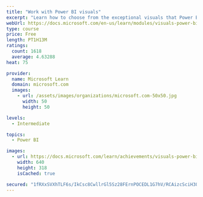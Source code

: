 ```yaml
---
title: "Work with Power BI visuals"
excerpt: "Learn how to choose from the exceptional visuals that Power BI makes available to you. Formatting visuals will direct the user’s attention to exactly where you want it, while helping to make the visual easier to read and interpret. You will also learn about how to use key performance indicators (KPIs)."
webUrl: https://docs.microsoft.com/en-us/learn/modules/visuals-power-bi/
type: course
price: Free
length: PT1H13M
ratings:
  count: 1618
  average: 4.63288
heat: 75

provider:
  name: Microsoft Learn
  domain: microsoft.com
  images:
    - url: /assets/images/organizations/microsoft.com-50x50.jpg
      width: 50
      height: 50

levels:
  - Intermediate

topics:
  - Power BI

images:
  - url: https://docs.microsoft.com/learn/achievements/visuals-power-bi-social.png
    width: 640
    height: 318
    isCached: true

secured: "1fRXxSVXhTLF6s/IkCsc8CwllrGl5Sz28FErnPOCEDL1G7hV/RCAizcSciH3Ooxjc33Uq9+ZlHmfeVW4AppLt3I6j4usxz725vOMsCtwvazasz4VWffXTxVvfKs2VSdWZRBgFKqw48g0I1VSJPeX0OZ8Fi8AYQ2DW3jmHLo9dyUE+/LuJF4Pg/DjBNt2hQ++e4gC5FA64yYifiKpMhfEkQL/LRcEM/vppbsmKWNQXHF+T07odvo0d5/FFhT9SzbO74RVBvGwZf9FGm1pZzoOrOAAw2vfzRf9VfbmoHa9FyyOWGR5K5AjYNZRJz+xuoP2o4EwSiTyvY+Q3/S7Fq+T2/8gqsa6XZHCpJityEsKUCbF3ZvkRRi6g7618D3aFhajlFyDOhdFoFfrNuzWLfUqcMmrOuqd/iY62KI9Dq4VkLc=;qOPX9BQMlrshBJkUcS/WoQ=="
---
```


